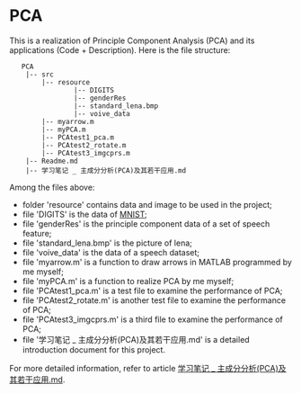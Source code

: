 # PCA

This is a realization of Principle Component Analysis (PCA) and its applications (Code + Description). Here is the file structure:

```
   PCA
    |-- src
        |-- resource
                |-- DIGITS
                |-- genderRes
                |-- standard_lena.bmp
                |-- voive_data
        |-- myarrow.m
        |-- myPCA.m
        |-- PCAtest1_pca.m
        |-- PCAtest2_rotate.m
        |-- PCAtest3_imgcprs.m
    |-- Readme.md
    |-- 学习笔记 _ 主成分分析(PCA)及其若干应用.md
```
Among the files above:
- folder 'resource' contains data and image to be used in the project;
- file 'DIGITS' is the data of [MNIST](http://yann.lecun.com/exdb/mnist/);
- file 'genderRes' is the principle component data of a set of speech feature;
- file 'standard_lena.bmp' is the picture of lena;
- file 'voive_data' is the data of a speech dataset;
- file 'myarrow.m' is a function to draw arrows in MATLAB programmed by me myself;
- file 'myPCA.m' is a function to realize PCA by me myself;
- file 'PCAtest1_pca.m' is a test file to examine the performance of PCA;
- file 'PCAtest2_rotate.m' is another test file to examine the performance of PCA;
- file 'PCAtest3_imgcprs.m' is a third file to examine the performance of PCA;
- file '学习笔记 _ 主成分分析(PCA)及其若干应用.md' is a detailed introduction document for this project. 

For more detailed information, refer to article [学习笔记 _ 主成分分析(PCA)及其若干应用.md](https://github.com/chentianyangWHU/PCA/blob/master/%E5%AD%A6%E4%B9%A0%E7%AC%94%E8%AE%B0%20_%20%E4%B8%BB%E6%88%90%E5%88%86%E5%88%86%E6%9E%90(PCA)%E5%8F%8A%E5%85%B6%E8%8B%A5%E5%B9%B2%E5%BA%94%E7%94%A8.md).
